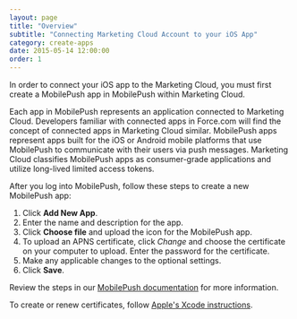 ```yaml
---
layout: page
title: "Overview"
subtitle: "Connecting Marketing Cloud Account to your iOS App"
category: create-apps
date: 2015-05-14 12:00:00
order: 1
---
```

In order to connect your iOS app to the Marketing Cloud, you must first create a MobilePush app in MobilePush within Marketing Cloud.

Each app in MobilePush represents an application connected to Marketing Cloud. Developers familiar with connected apps in Force.com will find the concept of connected apps in Marketing Cloud similar. MobilePush apps represent apps built for the iOS or Android mobile platforms that use MobilePush to communicate with their users via push messages. Marketing Cloud classifies MobilePush apps as consumer-grade applications and utilize long-lived limited access tokens.

After you log into MobilePush, follow these steps to create a new MobilePush app:

1. Click **Add New App**.
1. Enter the name and description for the app.
1. Click **Choose file** and upload the icon for the MobilePush app.
1. To upload an APNS certificate, click *Change* and choose the certificate on your computer to upload. Enter the password for the certificate.
1. Make any applicable changes to the optional settings.
1. Click **Save**.

Review the steps in our [MobilePush documentation](https://help.marketingcloud.com/en/documentation/mobilepush/administering_your_mobilepush_account/add_provisioning_info_to_your_app_center_app/) for more information.

To create or renew certificates, follow [Apple's Xcode instructions](http://help.apple.com/xcode/mac/current/#/dev11b059073).
